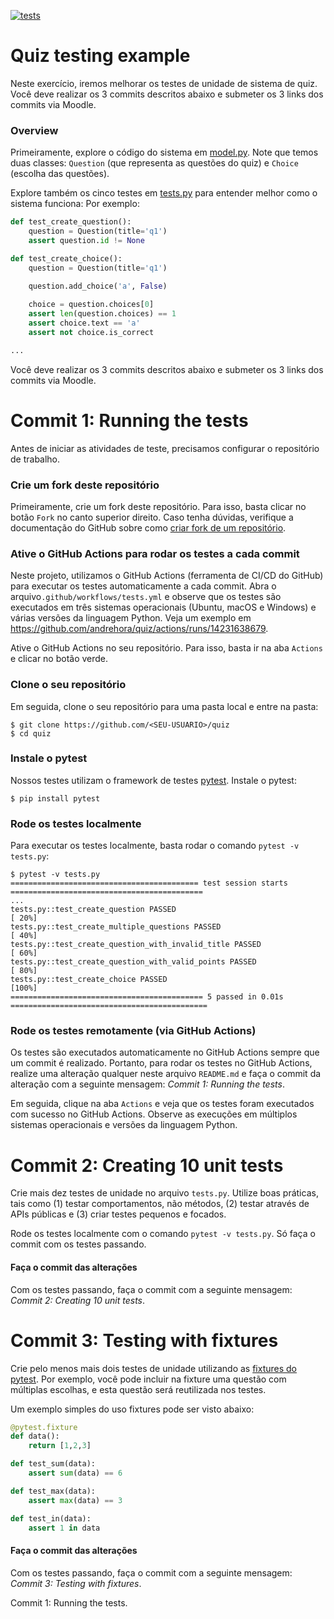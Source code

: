 [![tests](https://github.com/andrehora/quiz/actions/workflows/tests.yml/badge.svg)](https://github.com/andrehora/quiz/actions/workflows/tests.yml)

# Quiz testing example

Neste exercício, iremos melhorar os testes de unidade de sistema de quiz.
Você deve realizar os 3 commits descritos abaixo e submeter os 3 links dos commits via Moodle.

### Overview

Primeiramente, explore o código do sistema em [model.py](https://github.com/andrehora/quiz/blob/main/model.py).
Note que temos duas classes: `Question` (que representa as questões do quiz) e `Choice` (escolha das questões).

Explore também os cinco testes em [tests.py](https://github.com/andrehora/quiz/blob/main/tests.py) para entender melhor como o sistema funciona:
Por exemplo:

```python
def test_create_question():
    question = Question(title='q1')
    assert question.id != None

def test_create_choice():
    question = Question(title='q1')
    
    question.add_choice('a', False)

    choice = question.choices[0]
    assert len(question.choices) == 1
    assert choice.text == 'a'
    assert not choice.is_correct

...
```

Você deve realizar os 3 commits descritos abaixo e submeter os 3 links dos commits via Moodle.

# Commit 1: Running the tests

Antes de iniciar as atividades de teste, precisamos configurar o repositório de trabalho.

### Crie um fork deste repositório

Primeiramente, crie um fork deste repositório.
Para isso, basta clicar no botão `Fork` no canto superior direito.
Caso tenha dúvidas, verifique a documentação do GitHub sobre como [criar fork de um repositório](https://docs.github.com/pt/pull-requests/collaborating-with-pull-requests/working-with-forks/fork-a-repo).

### Ative o GitHub Actions para rodar os testes a cada commit

Neste projeto, utilizamos o GitHub Actions (ferramenta de CI/CD do GitHub) para executar os testes automaticamente a cada commit.
Abra o arquivo`.github/workflows/tests.yml` e observe que os testes são executados em três sistemas operacionais (Ubuntu, macOS e Windows) e várias versões da linguagem Python. Veja um exemplo em https://github.com/andrehora/quiz/actions/runs/14231638679.

Ative o GitHub Actions no seu repositório.
Para isso, basta ir na aba `Actions` e clicar no botão verde.

### Clone o seu repositório

Em seguida, clone o seu repositório para uma pasta local e entre na pasta:

```
$ git clone https://github.com/<SEU-USUARIO>/quiz
$ cd quiz
```

### Instale o pytest

Nossos testes utilizam o framework de testes [pytest](https://docs.pytest.org).
Instale o pytest:

```
$ pip install pytest
```

### Rode os testes localmente

Para executar os testes localmente, basta rodar o comando `pytest -v tests.py`:

```
$ pytest -v tests.py
========================================== test session starts ===========================================
...                                                                                     
tests.py::test_create_question PASSED                                                              [ 20%]
tests.py::test_create_multiple_questions PASSED                                                    [ 40%]
tests.py::test_create_question_with_invalid_title PASSED                                           [ 60%]
tests.py::test_create_question_with_valid_points PASSED                                            [ 80%]
tests.py::test_create_choice PASSED                                                                [100%]
=========================================== 5 passed in 0.01s ============================================
```

### Rode os testes remotamente (via GitHub Actions)

Os testes são executados automaticamente no GitHub Actions sempre que um commit é realizado.
Portanto, para rodar os testes no GitHub Actions, realize uma alteração qualquer neste arquivo `README.md` e faça o commit da alteração com a seguinte mensagem: *Commit 1: Running the tests*.

Em seguida, clique na aba `Actions` e veja que os testes foram executados com sucesso no GitHub Actions. 
Observe as execuções em múltiplos sistemas operacionais e versões da linguagem Python.

# Commit 2: Creating 10 unit tests

Crie mais dez testes de unidade no arquivo `tests.py`.
Utilize boas práticas, tais como (1) testar comportamentos, não métodos, (2) testar através de APIs públicas e (3) criar testes pequenos e focados.

Rode os testes localmente com o comando `pytest -v tests.py`.
Só faça o commit com os testes passando.

#### Faça o commit das alterações
Com os testes passando, faça o commit com a seguinte mensagem: *Commit 2: Creating 10 unit tests*.

# Commit 3: Testing with fixtures

Crie pelo menos mais dois testes de unidade utilizando as [fixtures do pytest](https://docs.pytest.org/en/stable/explanation/fixtures.html).
Por exemplo, você pode incluir na fixture uma questão com múltiplas escolhas, e esta questão será reutilizada nos testes.

Um exemplo simples do uso fixtures pode ser visto abaixo:

```python
@pytest.fixture
def data():
    return [1,2,3]

def test_sum(data):
    assert sum(data) == 6

def test_max(data):
    assert max(data) == 3

def test_in(data):
    assert 1 in data
```

#### Faça o commit das alterações
Com os testes passando, faça o commit com a seguinte mensagem: *Commit 3: Testing with fixtures*.

Commit 1: Running the tests.